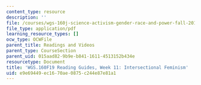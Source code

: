 ```yaml
---
content_type: resource
description: ''
file: /courses/wgs-160j-science-activism-gender-race-and-power-fall-2019/e9e69449ec1670ae0875c244e87e81a1_MITWGS_160F19_Wk11ReadingGuide.pdf
file_type: application/pdf
learning_resource_types: []
ocw_type: OCWFile
parent_title: Readings and Videos
parent_type: CourseSection
parent_uid: 015aad82-9b9e-b841-1611-4513152b434e
resourcetype: Document
title: 'WGS.160F19 Reading Guides, Week 11: Intersectional Feminism'
uid: e9e69449-ec16-70ae-0875-c244e87e81a1
---
```

